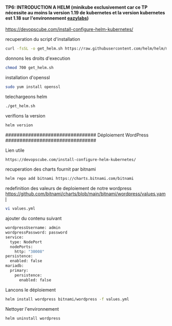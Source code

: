 #### TP6: INTRODUCTION A HELM (minikube exclusivement car ce TP nécessite au moins la version 1.19 de kubernetes et la version kubernetes est 1.18 sur l'environnement [eazylabs](http://docker.labs.eazytraining.fr/)) 


https://devopscube.com/install-configure-helm-kubernetes/

recuperation du script d'installation
```bash
curl -fsSL -o get_helm.sh https://raw.githubusercontent.com/helm/helm/master/scripts/get-helm-3
```
donnons les droits d'execution
```bash 
chmod 700 get_helm.sh
```
installation d'openssl
```bash
sudo yum install openssl
```
telechargeons helm
```bash
./get_helm.sh
```
verifions la version
```bash
helm version
```

################################    Déploiement WordPress    ################################

Lien utile
```bash
https://devopscube.com/install-configure-helm-kubernetes/
```

recuperation des charts fournit par bitnami
```bash
helm repo add bitnami https://charts.bitnami.com/bitnami
```
redefinition des valeurs de deploiement de notre wordpress
https://github.com/bitnami/charts/blob/main/bitnami/wordpress/values.yaml

```bash
vi values.yml
```
ajouter du contenu suivant

```bash
wordpressUsername: admin
wordpressPassword: password
service:
  type: NodePort
  nodePorts:
    http: "30008"
persistence:
  enabled: false
mariadb:
  primary:
    persistence:
      enabled: false
```

Lancons le déploiement 
```bash
helm install wordpress bitnami/wordpress -f values.yml
```

Nettoyer l'environnement 
```bash
helm uninstall wordpress
```